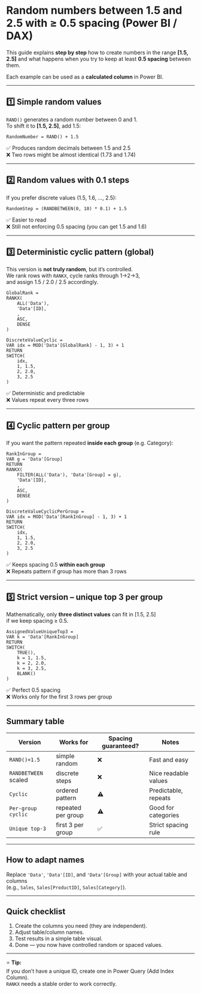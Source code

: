 # Random numbers between 1.5 and 2.5 with ≥ 0.5 spacing (Power BI / DAX)

This guide explains **step by step** how to create numbers in the range **[1.5, 2.5]**
and what happens when you try to keep at least **0.5 spacing** between them.

Each example can be used as a **calculated column** in Power BI.

---

## 1️⃣ Simple random values

`RAND()` generates a random number between 0 and 1.  
To shift it to **[1.5, 2.5]**, add 1.5:

```DAX
RandomNumber = RAND() + 1.5
```

✅ Produces random decimals between 1.5 and 2.5  
❌ Two rows might be almost identical (1.73 and 1.74)

---

## 2️⃣ Random values with 0.1 steps

If you prefer discrete values (1.5, 1.6, …, 2.5):

```DAX
RandomStep = (RANDBETWEEN(0, 10) * 0.1) + 1.5
```

✅ Easier to read  
❌ Still not enforcing 0.5 spacing (you can get 1.5 and 1.6)

---

## 3️⃣ Deterministic cyclic pattern (global)

This version is **not truly random**, but it’s controlled.  
We rank rows with `RANKX`, cycle ranks through 1→2→3,  
and assign 1.5 / 2.0 / 2.5 accordingly.

```DAX
GlobalRank =
RANKX(
    ALL('Data'),
    'Data'[ID],
    ,
    ASC,
    DENSE
)

DiscreteValueCyclic =
VAR idx = MOD('Data'[GlobalRank] - 1, 3) + 1
RETURN
SWITCH(
    idx,
    1, 1.5,
    2, 2.0,
    3, 2.5
)
```

✅ Deterministic and predictable  
❌ Values repeat every three rows

---

## 4️⃣ Cyclic pattern per group

If you want the pattern repeated **inside each group** (e.g. Category):

```DAX
RankInGroup =
VAR g = 'Data'[Group]
RETURN
RANKX(
    FILTER(ALL('Data'), 'Data'[Group] = g),
    'Data'[ID],
    ,
    ASC,
    DENSE
)

DiscreteValueCyclicPerGroup =
VAR idx = MOD('Data'[RankInGroup] - 1, 3) + 1
RETURN
SWITCH(
    idx,
    1, 1.5,
    2, 2.0,
    3, 2.5
)
```

✅ Keeps spacing 0.5 **within each group**  
❌ Repeats pattern if group has more than 3 rows

---

## 5️⃣ Strict version – unique top 3 per group

Mathematically, only **three distinct values** can fit in [1.5, 2.5]  
if we keep spacing ≥ 0.5.

```DAX
AssignedValueUniqueTop3 =
VAR k = 'Data'[RankInGroup]
RETURN
SWITCH(
    TRUE(),
    k = 1, 1.5,
    k = 2, 2.0,
    k = 3, 2.5,
    BLANK()
)
```

✅ Perfect 0.5 spacing  
❌ Works only for the first 3 rows per group

---

## Summary table

| Version | Works for | Spacing guaranteed? | Notes |
|----------|-----------|--------------------|--------|
| `RAND()+1.5` | simple random | ❌ | Fast and easy |
| `RANDBETWEEN` scaled | discrete steps | ❌ | Nice readable values |
| `Cyclic` | ordered pattern | ⚠️ | Predictable, repeats |
| `Per-group cyclic` | repeated per group | ⚠️ | Good for categories |
| `Unique top-3` | first 3 per group | ✅ | Strict spacing rule |

---

## How to adapt names

Replace `'Data'`, `'Data'[ID]`, and `'Data'[Group]` with your actual table and columns  
(e.g., `Sales`, `Sales[ProductID]`, `Sales[Category]`).

---

## Quick checklist

1. Create the columns you need (they are independent).  
2. Adjust table/column names.  
3. Test results in a simple table visual.  
4. Done — you now have controlled random or spaced values.

---

⭐ **Tip:**  
If you don’t have a unique ID, create one in Power Query (Add Index Column).  
`RANKX` needs a stable order to work correctly.
